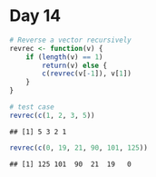 Day 14
========================================================

```r
# Reverse a vector recursively
revrec <- function(v) {
    if (length(v) == 1) 
        return(v) else {
        c(revrec(v[-1]), v[1])
    }
}
```


```r
# test case
revrec(c(1, 2, 3, 5))
```

```
## [1] 5 3 2 1
```

```r
revrec(c(0, 19, 21, 90, 101, 125))
```

```
## [1] 125 101  90  21  19   0
```


